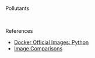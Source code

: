 <br>

Pollutants

<br>

References

* [Docker Official Images: Python](https://hub.docker.com/_/python/)
* [Image Comparisons](https://pythonspeed.com/articles/base-image-python-docker-images/)

<br>
<br>

<br>
<br>

<br>
<br>

<br>
<br>
